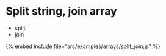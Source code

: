 # Split string, join array

* split
* join

{% embed include file="src/examples/arrays/split_join.js" %}




